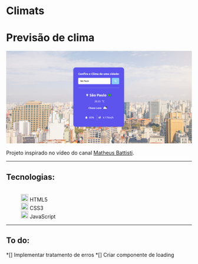 # Climats
 
 <H1>Previsão de clima</H1>
 
 <img src='./src/imagem_2023-02-04_024347715.png'>
 
<p>
 Projeto inspirado no vídeo do canal <a target="_blank" href="https://www.youtube.com/@MatheusBattisti">Matheus Battisti</a>.
</p>

<hr>

<dl>
 <dt><h2>Tecnologias:</h2></dt><br>
  <dd><img width=20px height=20px src='https://cdn.icon-icons.com/icons2/2107/PNG/512/file_type_html_icon_130541.png'> HTML5</dd>
  <dd><img width=20px height=20px src='https://icones.pro/wp-content/uploads/2022/08/css3.png'> CSS3</dd>
  <dd><img width=20px height=20px src='https://pcodinomebzero.neocities.org/Imagens/javascript1.png'> JavaScript</dd>
</dl>

<hr>

<h2>To do:</h2>
*[] Implementar tratamento de erros
*[] Criar componente de loading
